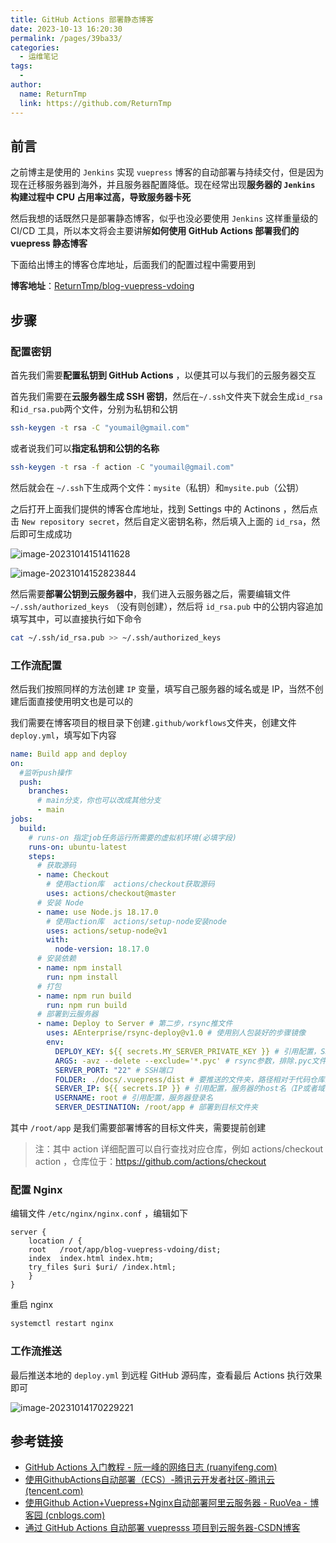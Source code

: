 ```yaml
---
title: GitHub Actions 部署静态博客
date: 2023-10-13 16:20:30
permalink: /pages/39ba33/
categories:
  - 运维笔记
tags:
  - 
author: 
  name: ReturnTmp
  link: https://github.com/ReturnTmp
---
```




## 前言

之前博主是使用的 `Jenkins` 实现 `vuepress` 博客的自动部署与持续交付，但是因为现在迁移服务器到海外，并且服务器配置降低。现在经常出现**服务器的 `Jenkins` 构建过程中 CPU 占用率过高，导致服务器卡死**

然后我想的话既然只是部署静态博客，似乎也没必要使用 `Jenkins` 这样重量级的 CI/CD 工具，所以本文将会主要讲解**如何使用 GitHub Actions 部署我们的 vuepress 静态博客**

下面给出博主的博客仓库地址，后面我们的配置过程中需要用到

**博客地址**：[ReturnTmp/blog-vuepress-vdoing](https://github.com/ReturnTmp/blog-vuepress-vdoing)



## 步骤

### 配置密钥

首先我们需要**配置私钥到 GitHub Actions** ，以便其可以与我们的云服务器交互

首先我们需要在**云服务器生成 SSH 密钥**，然后在`~/.ssh`文件夹下就会生成`id_rsa`和`id_rsa.pub`两个文件，分别为私钥和公钥

```bash
ssh-keygen -t rsa -C "youmail@gmail.com"
```

或者说我们可以**指定私钥和公钥的名称**

```bash
ssh-keygen -t rsa -f action -C "youmail@gmail.com"
```

然后就会在 `~/.ssh`下生成两个文件：`mysite`（私钥）和`mysite.pub`（公钥）

之后打开上面我们提供的博客仓库地址，找到 Settings 中的 Actinons ，然后点击 `New repository secret`，然后自定义密钥名称，然后填入上面的 `id_rsa`，然后即可生成成功

![image-20231014151411628](C:\Users\86150\AppData\Roaming\Typora\typora-user-images\image-20231014151411628.png)

![image-20231014152823844](https://cdn.jsdelivr.net/gh/Returntmp/blog-image@main/blog/202310141528242.png)



然后需要**部署公钥到云服务器中**，我们进入云服务器之后，需要编辑文件 `~/.ssh/authorized_keys` （没有则创建），然后将 `id_rsa.pub` 中的公钥内容追加填写其中，可以直接执行如下命令

```bash
cat ~/.ssh/id_rsa.pub >> ~/.ssh/authorized_keys
```



### 工作流配置

然后我们按照同样的方法创建 `IP` 变量，填写自己服务器的域名或是 IP，当然不创建后面直接使用明文也是可以的

我们需要在博客项目的根目录下创建`.github/workflows`文件夹，创建文件`deploy.yml`，填写如下内容

```yaml
name: Build app and deploy
on:
  #监听push操作
  push:
    branches:
      # main分支，你也可以改成其他分支
      - main
jobs:
  build:
    # runs-on 指定job任务运行所需要的虚拟机环境(必填字段)
    runs-on: ubuntu-latest
    steps:
      # 获取源码
      - name: Checkout
        # 使用action库  actions/checkout获取源码
        uses: actions/checkout@master
      # 安装 Node
      - name: use Node.js 18.17.0
        # 使用action库  actions/setup-node安装node
        uses: actions/setup-node@v1
        with:
          node-version: 18.17.0
      # 安装依赖
      - name: npm install
        run: npm install
      # 打包
      - name: npm run build
        run: npm run build
      # 部署到云服务器
      - name: Deploy to Server # 第二步，rsync推文件
        uses: AEnterprise/rsync-deploy@v1.0 # 使用别人包装好的步骤镜像
        env:
          DEPLOY_KEY: ${{ secrets.MY_SERVER_PRIVATE_KEY }} # 引用配置，SSH私钥
          ARGS: -avz --delete --exclude='*.pyc' # rsync参数，排除.pyc文件
          SERVER_PORT: "22" # SSH端口
          FOLDER: ./docs/.vuepress/dist # 要推送的文件夹，路径相对于代码仓库的根目录，视情况替换为自己的文件夹路径
          SERVER_IP: ${{ secrets.IP }} # 引用配置，服务器的host名（IP或者域名domain.com）
          USERNAME: root # 引用配置，服务器登录名
          SERVER_DESTINATION: /root/app # 部署到目标文件夹

```

其中 `/root/app` 是我们需要部署博客的目标文件夹，需要提前创建

> 注：其中 action 详细配置可以自行查找对应仓库，例如 actions/checkout action ，仓库位于：https://github.com/actions/checkout



### 配置 Nginx

编辑文件 `/etc/nginx/nginx.conf` ，编辑如下

    server {
        location / {
        root   /root/app/blog-vuepress-vdoing/dist;
        index  index.html index.htm;
        try_files $uri $uri/ /index.html;
        }
    }
重启 nginx

```bash
systemctl restart nginx
```



### 工作流推送

最后推送本地的 `deploy.yml` 到远程 GitHub 源码库，查看最后 Actions 执行效果即可

![image-20231014170229221](https://cdn.jsdelivr.net/gh/Returntmp/blog-image@main/blog/202310141702704.png)



## 参考链接

- [GitHub Actions 入门教程 - 阮一峰的网络日志 (ruanyifeng.com)](http://www.ruanyifeng.com/blog/2019/09/getting-started-with-github-actions.html)
- [使用GithubActions自动部署（ECS）-腾讯云开发者社区-腾讯云 (tencent.com)](https://cloud.tencent.com/developer/article/1720500)
- [使用Github Action+Vuepress+Nginx自动部署阿里云服务器 - RuoVea - 博客园 (cnblogs.com)](https://www.cnblogs.com/stry/articles/17037771.html)
- [通过 GitHub Actions 自动部署 vuepresss 项目到云服务器-CSDN博客](https://blog.csdn.net/weixin_50566466/article/details/122619366)